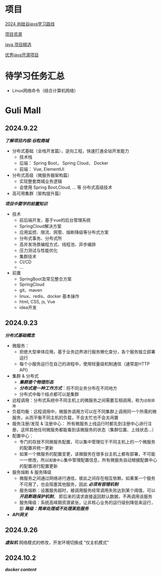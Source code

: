 # 项目
[2024 尚硅谷java学习路线](https://www.bilibili.com/read/cv5216534/)

[项目资源](E:\010-WORKBENCH\GuliMall)

[java 项目精选](https://javaguide.cn/open-source-project/)

[优秀java开源项目](https://www.zhihu.com/question/58476787/answer/3314350408)


# 待学习任务汇总
- Linux网络命令（结合计算机网络）

# Guli Mall
## 2024.9.22
***了解项目内容:谷粒商城***
- 分布式基础（全栈开发篇），逆向工程，快速打通全站开发能力
  - 技术栈
  - 后端： Spring Boot， Spring Cloud， Docker 
  - 前端： Vue, ElementUI
- 分布式高级（微服务器架构篇）
  - 实现整套商城业务逻辑
  - 会使用 Spring Boot,Cloud, ... 等 分布式高级技术
- 高可用集群（架构提升篇）

***项目中要学的前置知识***
- 技术
  - 前后端开发，基于vue的后台管理系统
  - SpringCloud解决方案
  - 应用监控、限流、网管、熔断降级等分布式方案
  - 分布式事务、分布式所
  - 高并发场景编程方式、线程池、异步编排
  - 压力测试与性能优化
  - 集群技术
  - CI/CD
  - ...
- 前置
  - SpringBoot及常见整合方案
  - SpringCloud
  - git、maven
  - linux、redis、docker 基本操作
  - html, CSS, js, Vue
  - idea开发

## 2024.9.23
***分布式基础概念***
- 微服务：
  - 拒绝大型单体应用，基于业务边界进行服务微化查分，各个服务独立部署运行
  - 每个小服务运行在自己的进程中，使用轻量级机制通信（通常是HTTP API）
- 集群 & 分布式
  - ***集群是个物理形态***
  - ***分布式是一种工作方式***：将不同业务分布在不同地方
  - 分布式中每个结点都可以是集群
- 远程调用：分布式系统中不同主机上的微服务之间需要互相调用，称为`远程调用`
- 负载均衡：远程调用中，微服务调用方可以在不同集群上调用同一个所需的微服务，从而平衡不同主机的负载，不会太忙也不会太闲置
- 服务注册/发现 & 注册中心： 所有微服务上线运行时都先到注册中心进行注册，这样其他任何微服务都能看到该微服务的状态（集群位置、上线状态...）
- 配置中心：
  - 专门的存放不同微服务配置，可以集中管理位于不同主机上的一个微服务的配置并统一更新
  - 如某一个微服务的配置变更，该微服务在很多台主机上都有部署，不可能一一修改，所以`配置中心`集中管理配置信息，所有微服务自动根据配置中心的配置进行配置更新
- 服务熔断 & 服务降级
  - 微服务之间通过网络进行通信，彼此之间存在相互依赖，如果某一个服务不可用了，也会阻塞其他服务，因此 ***必须有容错机制***
  - 服务熔断：设置服务超时，被调用服务经常调用失败达到某个阈值，可以 ***开启断路保护机制***， 即后来的请求直接返回默认数据，不再调用该服务
  - 服务降级：系统高峰期资源紧张，让非核心业务的运行级别降低来运行，即 ***降级：简单处理或不处理某些服务***
- ***API网关***

## 2024.9.26
***虚拟机***
网络模式的修改，开发环境切换成 “仅主机模式”

## 2024.10.2
***docker content***



